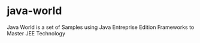 # java-world
Java World is a set of Samples using Java Entreprise Edition Frameworks to Master JEE Technology
